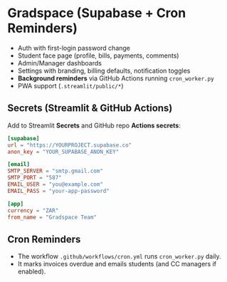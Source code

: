 # Gradspace (Supabase + Cron Reminders)

- Auth with first-login password change
- Student face page (profile, bills, payments, comments)
- Admin/Manager dashboards
- Settings with branding, billing defaults, notification toggles
- **Background reminders** via GitHub Actions running `cron_worker.py`
- PWA support (`.streamlit/public/*`)

## Secrets (Streamlit & GitHub Actions)
Add to Streamlit **Secrets** and GitHub repo **Actions secrets**:

```toml
[supabase]
url = "https://YOURPROJECT.supabase.co"
anon_key = "YOUR_SUPABASE_ANON_KEY"

[email]
SMTP_SERVER = "smtp.gmail.com"
SMTP_PORT = "587"
EMAIL_USER = "you@example.com"
EMAIL_PASS = "your-app-password"

[app]
currency = "ZAR"
from_name = "Gradspace Team"
```

## Cron Reminders
- The workflow `.github/workflows/cron.yml` runs `cron_worker.py` daily.
- It marks invoices overdue and emails students (and CC managers if enabled).
